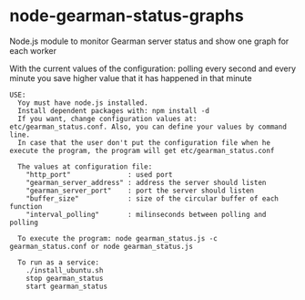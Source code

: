 node-gearman-status-graphs
===================

Node.js module to monitor Gearman server status and show one graph for each worker

With the current values of the configuration: polling every second and every minute you save higher value that it has happened in that minute

  
    USE:
      Yoy must have node.js installed.
      Install dependent packages with: npm install -d
      If you want, change configuration values at: etc/gearman_status.conf. Also, you can define your values by command line.
      In case that the user don't put the configuration file when he execute the program, the program will get etc/gearman_status.conf
      
      The values at configuration file:  
        "http_port"              : used port
        "gearman_server_address" : address the server should listen
        "gearman_server_port"    : port the server should listen
        "buffer_size"            : size of the circular buffer of each function
        "interval_polling"       : milinseconds between polling and polling
        
      To execute the program: node gearman_status.js -c gearman_status.conf or node gearman_status.js  
    
      To run as a service:
        ./install_ubuntu.sh
        stop gearman_status
        start gearman_status
        
  
  
